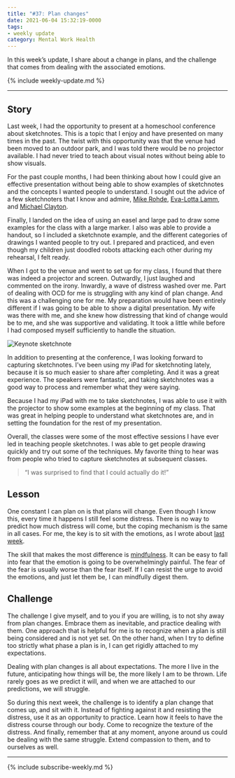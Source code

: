 ```yaml
---
title: "#37: Plan changes"
date: 2021-06-04 15:32:19-0000
tags:
- weekly update
category: Mental Work Health
---
```


In this week’s update, I share about a change in plans, and the challenge that comes from dealing with the associated emotions.

{% include weekly-update.md %}

***


## Story

Last week, I had the opportunity to present at a homeschool conference about sketchnotes. This is a topic that I enjoy and have presented on many times in the past. The twist with this opportunity was that the venue had been moved to an outdoor park, and I was told there would be no projector available. I had never tried to teach about visual notes without being able to show visuals.

For the past couple months, I had been thinking about how I could give an effective presentation without being able to show examples of sketchnotes and the concepts I wanted people to understand. I sought out the advice of a few sketchnoters that I know and admire, [Mike Rohde](https://rohdesign.com/), [Eva-Lotta Lamm](https://www.evalotta.net/), and [Michael Clayton](https://instagram.com/profclayton).

Finally, I landed on the idea of using an easel and large pad to draw some examples for the class with a large marker. I also was able to provide a handout, so I included a sketchnote example, and the different categories of drawings I wanted people to try out. I prepared and practiced, and even though my children just doodled robots attacking each other during my rehearsal, I felt ready.

When I got to the venue and went to set up for my class, I found that there was indeed a projector and screen. Outwardly, I just laughed and commented on the irony. Inwardly, a wave of distress washed over me. Part of dealing with OCD for me is struggling with any kind of plan change. And this was a challenging one for me. My preparation would have been entirely different if I was going to be able to show a digital presentation. My wife was there with me, and she knew how distressing that kind of change would be to me, and she was supportive and validating. It took a little while before I had composed myself sufficiently to handle the situation.

![Keynote sketchnote](https://www.gospelsketcher.org/uploads/2021/b7ad7ef240.jpg)

In addition to presenting at the conference, I was looking forward to capturing sketchnotes. I’ve been using my iPad for sketchnoting lately, because it is so much easier to share after completing. And it was a great experience. The speakers were fantastic, and taking sketchnotes was a good way to process and remember what they were saying.

Because I had my iPad with me to take sketchnotes, I was able to use it with the projector to show some examples at the beginning of my class. That was great in helping people to understand what sketchnotes are, and in setting the foundation for the rest of my presentation.

Overall, the classes were some of the most effective sessions I have ever led in teaching people sketchnotes. I was able to get people drawing quickly and try out some of the techniques. My favorite thing to hear was from people who tried to capture sketchnotes at subsequent classes.

> “I was surprised to find that I could actually do it!”


## Lesson

One constant I can plan on is that plans will change. Even though I know this, every time it happens I still feel some distress. There is no way to predict how much distress will come, but the coping mechanism is the same in all cases. For me, the key is to sit with the emotions, as I wrote about [last week](https://www.mentalworkhealth.org/2021/05/26/cross-stitching-at.html).

The skill that makes the most difference is [mindfulness](https://en.wikipedia.org/wiki/Mindfulness). It can be easy to fall into fear that the emotion is going to be overwhelmingly painful. The fear of the fear is usually worse than the fear itself. If I can resist the urge to avoid the emotions, and just let them be, I can mindfully digest them.


## Challenge

The challenge I give myself, and to you if you are willing, is to not shy away from plan changes. Embrace them as inevitable, and practice dealing with them. One approach that is helpful for me is to recognize when a plan is still being considered and is not yet set. On the other hand, when I try to define too strictly what phase a plan is in, I can get rigidly attached to my expectations.

Dealing with plan changes is all about expectations. The more I live in the future, anticipating how things will be, the more likely I am to be thrown. Life rarely goes as we predict it will, and when we are attached to our predictions, we will struggle.

So during this next week, the challenge is to identify a plan change that comes up, and sit with it. Instead of fighting against it and resisting the distress, use it as an opportunity to practice. Learn how it feels to have the distress course through our body. Come to recognize the texture of the distress. And finally, remember that at any moment, anyone around us could be dealing with the same struggle. Extend compassion to them, and to ourselves as well.

***
{% include subscribe-weekly.md %}